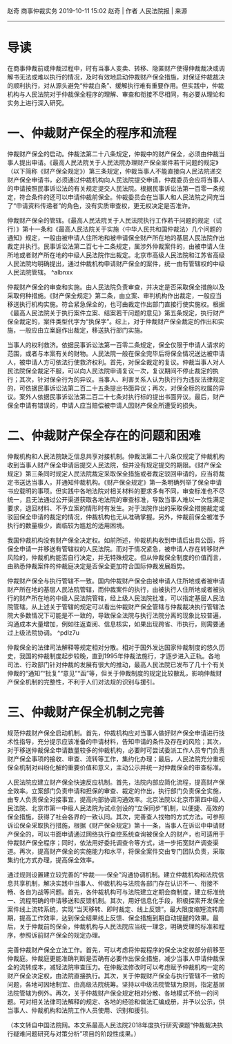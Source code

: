 赵奇 商事仲裁实务 2019-10-11 15:02
赵奇 | 作者
人民法院报 | 来源
___
# 导读
在商事仲裁前或仲裁过程中，时有当事人变卖、转移、隐匿财产使得仲裁裁决或调解书无法或难以执行的情况，及时有效地启动仲裁财产保全措施，对保证仲裁裁决的顺利执行，对从源头避免“仲裁白条”、缓解执行难有重要作用。但实践中，仲裁机构与人民法院对于仲裁保全程序的理解、审查和衔接不尽相同，有必要从理论和实务上进行深入研究。
# 一、仲裁财产保全的程序和流程
仲裁财产保全的启动。仲裁法第二十八条规定，仲裁中的财产保全，必须由仲裁当事人提出申请。《最高人民法院关于人民法院办理财产保全案件若干问题的规定》（以下简称《财产保全规定》）第三条规定，仲裁当事人不能直接向人民法院递交财产保全申请书，必须通过仲裁机构向人民法院提交申请，仲裁委员会应将当事人的申请按照民事诉讼法的有关规定提交人民法院。根据民事诉讼法第一百零一条规定，符合条件的还可以申请仲裁前保全。仲裁委员会在当事人和人民法院之间充当了“申请资料传递者”的角色，没有实质审查权，更无权决定是否准许。

仲裁财产保全的管辖。《最高人民法院关于人民法院执行工作若干问题的规定（试行）》第十一条和《最高人民法院关于实施〈中华人民共和国仲裁法〉几个问题的通知》规定，一般由被申请人住所地和被申请保全财产所在地的基层人民法院作出裁定并执行。民事诉讼法第二百七十二条规定，属涉外仲裁案件的，由被申请人住所地或者财产所在地的中级人民法院作出裁定。北京市高级人民法院和江苏省高级人民法院均明确提出，通过仲裁机构申请财产保全的案件，统一由有管辖权的中级人民法院管辖。 ^albnxx

仲裁财产保全的审查和实施。由人民法院负责审查，并决定是否采取保全措施以及采取何种措施。《财产保全规定》第二条，由立案、审判机构作出裁定，一般应当移送执行机构实施。符合紧急保全的，也可由裁定作出部门直接行使实施权。根据《最高人民法院关于执行案件立案、结案若干问题的意见》第五条规定，执行财产保全裁定的，案件类型代字为“执保字”。综上，对于仲裁财产保全裁定的作出和实施，一般应由立案庭作出裁定，移送执行部门实施。

当事人的权利救济。依据民事诉讼法第一百零二条规定，保全仅限于申请人请求的范围，或者与本案有关的财物。人民法院一般在保全完毕后将保全情况送达被申请人，被申请人方可依法行使救济权利。首先，对保全裁定的复议。仲裁当事人对人民法院保全裁定不服，可以向人民法院申请复议一次，复议期间不停止裁定的执行；其次，针对保全行为的异议。当事人、利害关系人认为执行行为违反法律规定的，可依据民事诉讼法第二百二十五条提出书面异议；再次，对保全标的权属的异议。案外人依据民事诉讼法第二百二十七条对执行标的提出书面异议。最后，财产保全申请有错误的，申请人应当赔偿被申请人因财产保全所遭受的损失。
# 二、仲裁财产保全存在的问题和困难
仲裁机构和人民法院缺乏信息共享对接机制。仲裁法第二十八条仅规定了仲裁机构收到当事人财产保全申请后提交人民法院，但并没有规定提交的期限。《财产保全规定》第三条同时规定人民法院裁定采取保全措施或者裁定驳回申请的，应当将裁定书送达当事人，并通知仲裁机构。《财产保全规定》第一条明确列举了保全申请书应载明的事项。但实践中各地法院对相关材料的要求多有不同，审查标准也不尽统一，且无法通过公开渠道获取各地法院的审查标准，导致当事人难以一次性满足要求，退回材料、不予立案的情形时有发生。对于法院作出的采取保全措施裁定或驳回保全申请的裁定的情况，仲裁机构也无从准确掌握。另外，仲裁前保全被准予执行的数量极少，面临较为尴尬的适用困境。

我国仲裁机构没有财产保全决定权。如前所述，仲裁机构收到申请后出具公函，将保全申请一并移送有管辖权的人民法院。而对于情况紧急，被申请人存在转移财产风险的，仲裁机构能否自行决定，并无特殊规定。但从仲裁保全制度的价值而言，由熟悉仲裁案件的仲裁庭决定是否保全更加符合国际仲裁发展趋势。

仲裁财产保全与执行管辖不一致。国内仲裁财产保全由被申请人住所地或者被申请财产所在地的基层人民法院管辖，而仲裁案件的执行，由被执行人住所地或者被执行的财产所在地的中级人民法院管辖，经上级人民法院批准，可以指定基层人民法院管辖。从上述关于管辖的规定可以看出仲裁财产保全管辖与仲裁裁决执行管辖法院大多数情况下可能是不一致的，导致保全法院与执行法院分离的现象比较普遍，沟通成本大量增加，例如往返查阅、信息核实，如果出现跨省、市执行，则需要通过上级法院协调。 ^pdlz7u

仲裁保全的法律司法解释等规定相对分散。相对于国外发达国家仲裁制度的悠久历史，我国的仲裁制度起步较晚，直到1995年仲裁法施行，才逐步进入正轨。各地司法、行政部门针对仲裁的发展有很大的推动，最高人民法院已发布了几十个有关仲裁的“通知”“批复”“意见”“函”等，但关于仲裁制度的规定比较散乱，影响仲裁财产保全机制的完整性，不利于人们对法规的识别与援引。
# 三、仲裁财产保全机制之完善
规范仲裁财产保全启动机制。首先，仲裁机构应对当事人做好财产保全申请进行技术性指导，充分提示应该准备的申请材料，告知申请的条件及存在的风险；其次，对于移送仲裁保全申请数量较多的仲裁机构，必要时可尝试委派工作人员专门负责财产保全事项的接收、审查、流转等工作，集约化办理；最后，人民法院充分重视保全机制对纠纷化解的重要价值和意义，主动公示并统一对仲裁保全的审查标准。

人民法院应建立财产保全快速反应机制。首先，法院内部应简化流程，提高财产保全效率。立案部门负责申请和担保的审查、裁定的作出，执行部门负责保全实施，由专人负责保全对接事宜，提高内部协调沟通效率。北京法院以北京市第四中级人民法院、北京市第一中级人民法院为试点创设的“立保同步”机制，以便捷、高效的保全措施，获得了社会各界的一致认同。其次，完善查人找物的方式方法。可参照诉讼保全采取执行措施，根据《财产保全规定》第十一条，当事人在诉讼中申请财产保全的，可以书面申请通过网络执行查控系统查询被保全人的财产，也可适用于仲裁财产保全程序；同时，依法用好委托调查令等方式，进一步拓宽财产调查渠道。再次，提高财产保全的实施能力和水平，将保全案件交由专门团队负责，采取集约化方式办理，提高保全效率。

通过规则设置建立较完善的“仲裁——保全”沟通协调机制。建立仲裁机构和法院信息共享机制，解决实践中当事人、仲裁机构与法院各部门存在认识不一、衔接不畅、各自为战等问题。首先，各仲裁机构可与法院建立定期会商制度，建立标准统一、流程明确的申请移送和反馈机制。其次，用好信息化手段，积极探索开发保全案件线上流转系统，实现“当天移转、即时裁定、线上反馈”。最大限度缩短流转周期，提高工作效率，达到保全结果线上反馈、保全措施到期自动提醒的效果。最后，关于仲裁前的保全，仲裁机构与人民法院应当统一理念，明确受理的标准和程序，参照诉前财产保全的规定办理。

完善仲裁财产保全立法工作。首先，可以考虑将仲裁程序的保全决定权部分前移至仲裁庭。仲裁庭更能准确判断是否确有必要作出保全措施，减少当事人申请仲裁保全的流转成本，减轻法院审查压力。在仲裁法修改时可以考虑赋予仲裁机构一定的财产保全决定权，由法院直接执行。其次，关于仲裁财产保全与执行管辖不一致的问题，各地可因地制宜、由高级法院统筹。坚持以中级法院管辖为原则，指定基层法院管辖为例外。再次，关于仲裁财产保全规定相对分散、各地模式不统一的问题。可对相关法律司法解释的规定、各地的经验和做法汇编成册，并予以公示，供当事人、仲裁机构和法院工作人员使用、识别和援引。

（本文转自中国法院网。本文系最高人民法院2018年度执行研究课题“仲裁裁决执行疑难问题研究与对策分析”项目的阶段性成果。）